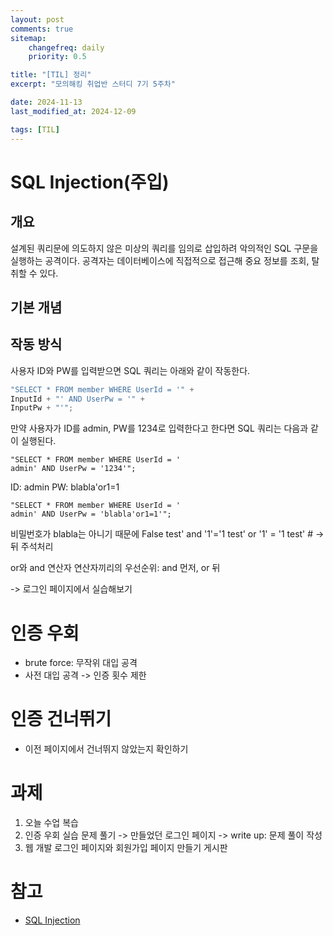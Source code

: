 ```yaml
---
layout: post
comments: true
sitemap:
    changefreq: daily
    priority: 0.5

title: "[TIL] 정리"
excerpt: "모의해킹 취업반 스터디 7기 5주차"

date: 2024-11-13
last_modified_at: 2024-12-09

tags: [TIL]
---
```


# SQL Injection(주입)
## 개요
설계된 쿼리문에 의도하지 않은 미상의 쿼리를 임의로 삽입하려 악의적인 SQL 구문을 실행하는 공격이다.
공격자는 데이터베이스에 직접적으로 접근해 중요 정보를 조회, 탈취할 수 있다.

## 기본 개념


## 작동 방식
사용자 ID와 PW를 입력받으면 SQL 쿼리는 아래와 같이 작동한다.

``` js
"SELECT * FROM member WHERE UserId = '" +
InputId + "' AND UserPw = '" +
InputPw + "'";
```

만약 사용자가 ID를 admin, PW를 1234로 입력한다고 한다면
SQL 쿼리는 다음과 같이 실행된다.
``` 
"SELECT * FROM member WHERE UserId = '
admin' AND UserPw = '1234'";
```

ID: admin
PW: blabla'or1=1

``` 
"SELECT * FROM member WHERE UserId = '
admin' AND UserPw = 'blabla'or1=1'";
```
비밀번호가 blabla는 아니기 때문에 False
test' and '1'='1
test' or '1' = '1
test' # -> 뒤 주석처리

or와 and 연산자
연산자끼리의 우선순위: and 먼저, or 뒤

-> 로그인 페이지에서 실습해보기

# 인증 우회
* brute force: 무작위 대입 공격
* 사전 대입 공격
-> 인증 횟수 제한

# 인증 건너뛰기
* 이전 페이지에서 건너뛰지 않았는지 확인하기

# 과제
1. 오늘 수업 복습
2. 인증 우회 실습 문제 풀기
-> 만들었던 로그인 페이지
-> write up: 문제 풀이 작성
3. 웹 개발
로그인 페이지와 회원가입 페이지 만들기
게시판

# 참고
* [SQL Injection](https://developer.mozilla.org/ko/docs/Glossary/SQL_Injection)
